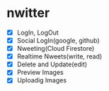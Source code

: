 # nwitter

- [x] LogIn, LogOut
- [x] Social LogIn(google, github)
- [x] Nweeting(Cloud Firestore)
- [x] Realtime Nweets(write, read)
- [x] Delete and Update(edit)
- [x] Preview Images
- [x] Uploadig Images